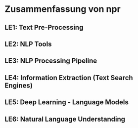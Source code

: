 # Zusammenfassung von npr

## LE1: Text Pre-Processing


## LE2: NLP Tools


## LE3: NLP Processing Pipeline


## LE4: Information Extraction (Text Search Engines)


## LE5: Deep Learning - Language Models


## LE6: Natural Language Understanding